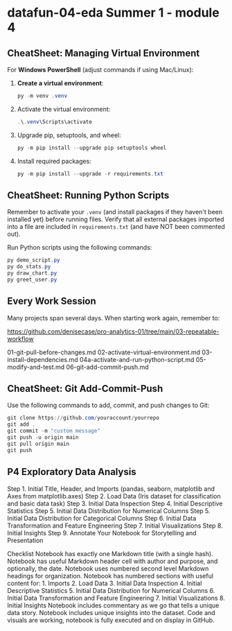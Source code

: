 # datafun-04-eda Summer 1 - module 4

## CheatSheet: Managing Virtual Environment

For **Windows PowerShell** (adjust commands if using Mac/Linux):

1. **Create a virtual environment**:
   ```powershell
   py -m venv .venv
   ```

2. Activate the virtual environment:

   ```powershell
   .\.venv\Scripts\activate
   ```

3. Upgrade pip, setuptools, and wheel:

   ```powershell
   py -m pip install --upgrade pip setuptools wheel
   ```

4. Install required packages:

   ```powershell
   py -m pip install --upgrade -r requirements.txt
   ```

## CheatSheet: Running Python Scripts

Remember to activate your `.venv` (and install packages if they haven't been installed yet) before running files. Verify that all external packages imported into a file are included in `requirements.txt` (and have NOT been commented out).

Run Python scripts using the following commands:

   ```powershell
   py demo_script.py
   py do_stats.py
   py draw_chart.py
   py greet_user.py
   ```

## Every Work Session

Many projects span several days. When starting work again, remember to:

   <https://github.com/denisecase/pro-analytics-01/tree/main/03-repeatable-workflow>

   01-git-pull-before-changes.md
   02-activate-virtual-environment.md
   03-install-dependencies.md
   04a-activate-and-run-python-script.md
   05-modify-and-test.md
   06-git-add-commit-push.md

## CheatSheet: Git Add-Commit-Push

Use the following commands to add, commit, and push changes to Git:

   ```powershell
   git clone https://github.com/youraccount/yourrepo
   git add .
   git commit -m "custom message"
   git push -u origin main
   git pull origin main
   git push
   ```

## P4 Exploratory Data Analysis

Step 1. Initial Title, Header, and Imports (pandas, seaborn, matplotlib and Axes from matplotlib.axes)
Step 2. Load Data (Iris dataset for classification and basic data task)
Step 3. Initial Data Inspection
Step 4. Initial Descriptive Statistics
Step 5. Initial Data Distribution for Numerical Columns
Step 5. Initial Data Distribution for Categorical Columns
Step 6. Initial Data Transformation and Feature Engineering
Step 7. Initial Visualizations
Step 8. Initial Insights
Step 9. Annotate Your Notebook for Storytelling and Presentation

Checklist
    Notebook has exactly one Markdown title (with a single hash).
    Notebook has useful Markdown header cell with author and purpose, and optionally, the date.
    Notebook uses numbered second level Markdown headings for organization.
    Notebook has numbered sections with useful content for:
        1. Imports
        2. Load Data
        3. Initial Data Inspection
        4. Initial Descriptive Statistics
        5. Initial Data Distribution for Numerical Columns
        6. Initial Data Transformation and Feature Engineering
        7. Initial Visualizations
        8. Initial Insights
    Notebook includes commentary as we go that tells a unique data story.
    Notebook includes unique insights into the dataset.
    Code and visuals are working, notebook is fully executed and on display in GitHub.


